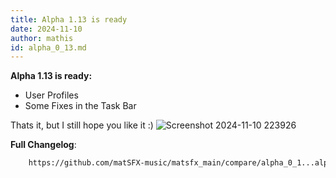 ```yaml
---
title: Alpha 1.13 is ready
date: 2024-11-10
author: mathis
id: alpha_0_13.md
---
```


**Alpha 1.13 is ready:**
- User Profiles
- Some Fixes in the Task Bar

Thats it, but I still hope you like it :)
![Screenshot 2024-11-10 223926](https://github.com/user-attachments/assets/5e6da851-6553-48c0-80a4-f2f16aa59b86)

**Full Changelog**: 
```html
    https://github.com/matSFX-music/matsfx_main/compare/alpha_0_1...alpha_0_13
```